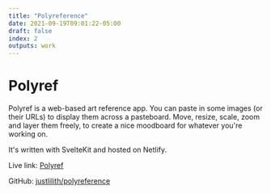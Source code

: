 ```yaml
---
title: "Polyreference"
date: 2021-09-19T09:01:22-05:00
draft: false
index: 2
outputs: work
---
```


# Polyref

Polyref is a web-based art reference app. You can paste in some images (or their URLs) to display them across a pasteboard. Move, resize, scale, zoom and layer them freely, to create a nice moodboard for whatever you're working on.

It's written with SvelteKit and hosted on Netlify.

Live link: [Polyref](https://www.polyref.cc/)

GitHub: [justlilith/polyreference](https://github.com/justlilith/polyreference/)